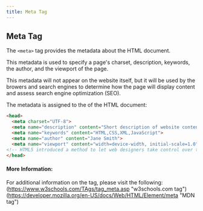 ```yaml
---
title: Meta Tag
---
```

## Meta Tag


The `<meta>` tag provides the metadata about the HTML document. 

This metadata is used to specify a page's charset, description, keywords, the author, and the viewport of the page. 

This metadata will not appear on the website itself, but it will be used by the browers and search engines to determine how the page will display content and assess search engine optimization (SEO). 

The metadata is assigned to the <head></head> of the HTML document:
```html
<head>
  <meta charset="UTF-8">
  <meta name="description" content="Short description of website content here">
  <meta name="keywords" content="HTML,CSS,XML,JavaScript">
  <meta name="author" content="Jane Smith">
  <meta name="viewport" content="width=device-width, initial-scale=1.0">
<!-- HTML5 introduced a method to let web designers take control over the viewport, through the <meta> tag. The viewport is the user's visible area of a web page. A <meta> viewport element gives the browser instructions on how to control the page's dimensions and scaling. -->  
</head>
```
#### More Information:
For additional information on the <meta> tag, please visit the following:
(https://www.w3schools.com/TAgs/tag_meta.asp "w3schools.com <meta> tag")
(https://developer.mozilla.org/en-US/docs/Web/HTML/Element/meta "MDN <meta> tag")



